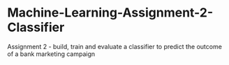 # Machine-Learning-Assignment-2-Classifier
Assignment 2 - build, train and evaluate a classifier to predict the outcome of a bank marketing campaign
